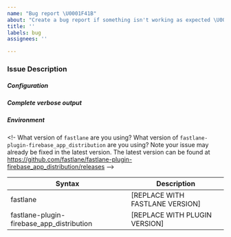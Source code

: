 ```yaml
---
name: "Bug report \U0001F41B"
about: "Create a bug report if something isn't working as expected \U0001F61E"
title: ''
labels: bug
assignees: ''

---
```


<!-- Thanks for using the Firebase App Distribution Fastlane plugin! Find a bug? Please fill in the template below and we'll look into it. -->

### Issue Description
<!-- Please include what's happening, expected behavior, and any relevant code samples -->

##### Configuration
<!--  What parameters are you passing to the `firebase_app_distribution` action? -->

##### Complete verbose output
<!-- 
To print verbose output, set the `debug` parameter of the  `firebase_app_distribution` action to` true`.
Caution: The output with `debug` set to true could contain sensitive data such as email addrresses, app ids, and/or project numbers. Please make sure you double check the output and replace anything sensitive you don't wish to submit in the issue 
-->

##### Environment
<!- What version of `fastlane` are you using? What version of `fastlane-plugin-firebase_app_distribution` are you using?  Note your issue may already be fixed in the latest version. The latest version can be found at https://github.com/fastlane/fastlane-plugin-firebase_app_distribution/releases -->

| Syntax      | Description |
| ----------- | ----------- |
| fastlane | [REPLACE WITH FASTLANE VERSION] |
| fastlane-plugin-firebase_app_distribution | [REPLACE WITH PLUGIN VERSION] |
